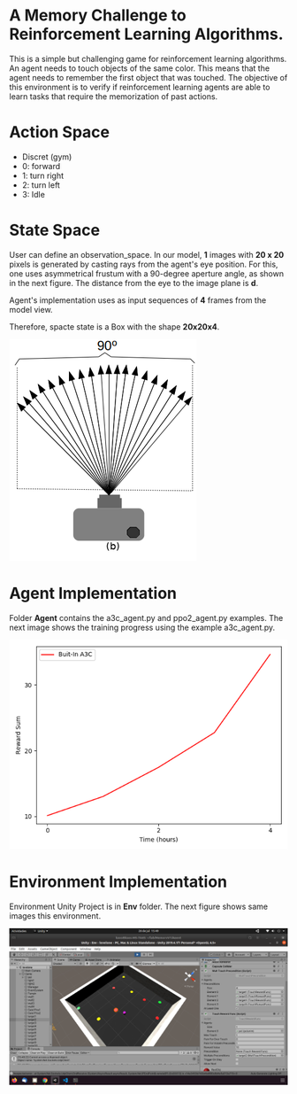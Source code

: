 # A Memory Challenge to Reinforcement Learning Algorithms.

This is a simple but challenging game for reinforcement learning algorithms. An agent needs to touch objects of the same color. This means that the agent needs to remember the first object that was touched. The objective of this environment is to verify if reinforcement learning agents are able to learn tasks that require the memorization of past actions.

# Action Space

* Discret (gym)
* 0: forward
* 1: turn right
* 2: turn left
* 3: Idle

# State Space

User can define an observation_space. In our model, **1** images with **20 x 20** pixels is generated by casting rays from the agent's eye position. For this, one uses asymmetrical frustum with a 90-degree aperture angle, as shown in the next figure. The distance from the eye to the image plane is **d**.

Agent's implementation uses as input sequences of **4** frames from the model view.

Therefore, spacte state is a Box with the shape **20x20x4**.

![figure](images/view.png)

# Agent Implementation

Folder **Agent** contains the a3c_agent.py and ppo2_agent.py examples. The next image shows the training progress using the example a3c_agent.py.

![figure](images/memoryv1training.png)


# Environment Implementation
Environment Unity Project is in **Env** folder. The next figure shows same images this environment.

![figure](images/memoryv1vista2.png)
